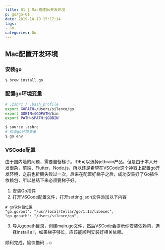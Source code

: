 ```yaml
---
title: 01 | Mac搭建Go开发环境
p: go/go-01
date: 2019-10-19 15:17:14
tags:
- Go
categories: Go
---
```


## Mac配置开发环境

### 安装go

``` bash
$ brew install go
```

### 配置go环境变量

``` bash
# .zshrc / .bash_profile
export GOPATH=/Users/silence/go
export GOBIN=$GOPATH/bin
export PATH=$PATH:$GOBIN
```

``` bash
$ source .zshrc
# 检查go环境变量
$ go env
```

### VSCode配置

由于国内墙的问题，需要自备梯子。IDE可以选择jetbrain产品，但是由于本人开发很杂，前端、Flutter、Node.js，所以还是希望在VSCode这个神器上配置go开发环境，之前也折腾失败过一次，后来在配置好梯子之后，成功安装好了Go插件依赖包，所以总结下来必须要梯子好。

1. 安装Go插件
2. 打开VSCode配置文件，打开setting.json文件添加以下内容
```
# go软件包位置
"go.goroot": "/usr/local/Cellar/go/1.13/libexec", 
"go.gopath": "/Users/silence/go",
```
3. 导入gopath目录，创建main.go文件，然后VSCode会提示你安装依赖包，选择install all，如果梯子够长，应该能顺利安装好相关依赖。

顺利完成，愉快撸码...☺



